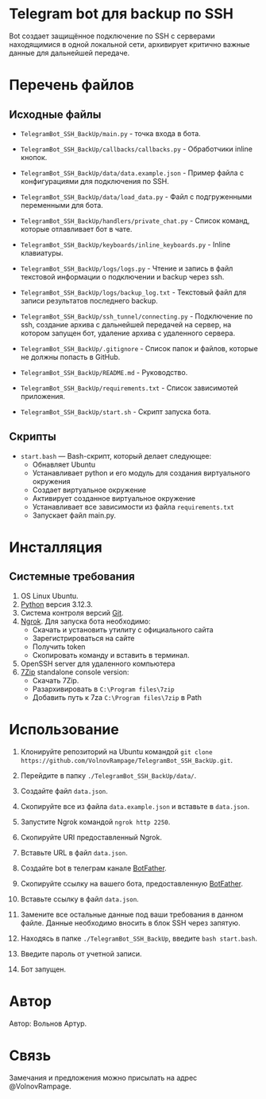 # Telegram bot для backup по SSH

Bot создает защищённое подключение по SSH с серверами находящимися в одной локальной сети, архивирует критично важные данные для дальнейшей передаче.

# Перечень файлов

## Исходные файлы

- `TelegramBot_SSH_BackUp/main.py` - точка входа в бота.

- `TelegramBot_SSH_BackUp/callbacks/callbacks.py` - Обработчики inline кнопок.

- `TelegramBot_SSH_BackUp/data/data.example.json` - Пример файла с конфигурациями для подключения по SSH.

- `TelegramBot_SSH_BackUp/data/load_data.py` - Файл с подгруженными переменными для бота.

- `TelegramBot_SSH_BackUp/handlers/private_chat.py` - Список команд, которые отлавливает бот в чате.

- `TelegramBot_SSH_BackUp/keyboards/inline_keyboards.py` - Inline клавиатуры.

- `TelegramBot_SSH_BackUp/logs/logs.py` - Чтение и запись в файл текстовой информации о подключении и backup через ssh.

- `TelegramBot_SSH_BackUp/logs/backup_log.txt` - Текстовый файл для записи результатов последнего backup.

- `TelegramBot_SSH_BackUp/ssh_tunnel/connecting.py` - Подключение по ssh, создание архива с дальнейшей передачей на сервер, на котором запущен бот, удаление архива с удаленного сервера.

- `TelegramBot_SSH_BackUp/.gitignore` - Список папок и файлов, которые не должны попасть в GitHub.

- `TelegramBot_SSH_BackUp/README.md` - Руководство.

- `TelegramBot_SSH_BackUp/requirements.txt` - Список зависимотей приложения.

- `TelegramBot_SSH_BackUp/start.sh` - Скрипт запуска бота.

## Скрипты

- `start.bash` — Bash-скрипт, который делает следующее:
    - Обнавляет Ubuntu
    - Устанавливает python и его модуль для создания виртуального окружения
    - Создает виртуальное окружение
    - Активирует созданное виртуальное окружение
    - Устанавливает все зависимости из файла `requirements.txt`
    - Запускает файл main.py.

# Инсталляция

## Системные требования

1. OS Linux Ubuntu.
2. [Python](https://www.python.org/downloads/release/python-3123/) версия 3.12.3.
3. Система контроля версий [Git](https://git-scm.com/).
4. [Ngrok](https://ngrok.com/download/). Для запуска бота необходимо:
    - Скачать и установить утилиту с официального сайта
    - Зарегистрироваться на сайте
    - Получить token
    - Скопировать команду и вставить в терминал.
5. OpenSSH server для удаленного компьютера
7. [7Zip](https://www.7-zip.org/download.html) standalone console version:
    - Скачать 7Zip.
    - Разархивировать в `C:\Program files\7zip`
    - Добавить путь к 7za `C:\Program files\7zip` в Path


# Использование

1. Клонируйте репозиторий на Ubuntu командой `git clone https://github.com/VolnovRampage/TelegramBot_SSH_BackUp.git`.

2. Перейдите в папку `./TelegramBot_SSH_BackUp/data/`.

3. Создайте файл `data.json`.

4. Скопируйте все из файла `data.example.json` и вставьте в `data.json`.

5. Запустите Ngrok командой `ngrok http 2250`.

6. Скопируйте URI предоставленный Ngrok.

7. Вставьте URL в файл `data.json`.

8. Создайте bot в телеграм канале [BotFather](https://t.me/botfather/).

9. Скопируйте ссылку на вашего бота, предоставленную [BotFather](https://t.me/botfather/).

10. Вставьте ссылку в файл `data.json`.

11. Замените все остальные данные под ваши требования в данном файле. Данные необходимо вносить в блок SSH через запятую.

12. Находясь в папке `./TelegramBot_SSH_BackUp`, введите `bash start.bash`.

13. Введите пароль от учетной записи.

14. Бот запущен.

# Автор

Автор: Вольнов Артур.

# Связь

Замечания и предложения можно присылать на адрес @VolnovRampage.
